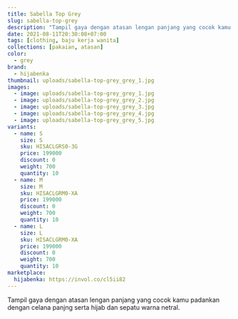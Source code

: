 ```yaml
---
title: Sabella Top Grey
slug: sabella-top-grey
description: "Tampil gaya dengan atasan lengan panjang yang cocok kamu padankan dengan celana panjng serta hijab dan sepatu warna netral."
date: 2021-08-11T20:30:08+07:00
tags: [clothing, baju kerja wanita]
collections: [pakaian, atasan]
color:
  - grey
brand:
  - hijabenka
thumbnail: uploads/sabella-top-grey_grey_1.jpg
images:
  - image: uploads/sabella-top-grey_grey_1.jpg
  - image: uploads/sabella-top-grey_grey_2.jpg
  - image: uploads/sabella-top-grey_grey_3.jpg
  - image: uploads/sabella-top-grey_grey_4.jpg
  - image: uploads/sabella-top-grey_grey_5.jpg
variants:
  - name: S
    size: S
    sku: HISACLGRS0-3G
    price: 199000
    discount: 0
    weight: 700
    quantity: 10
  - name: M
    size: M
    sku: HISACLGRM0-XA
    price: 199000
    discount: 0
    weight: 700
    quantity: 10
  - name: L
    size: L
    sku: HISACLGRM0-XA
    price: 199000
    discount: 0
    weight: 700
    quantity: 10
marketplace:
  hijabenka: https://invol.co/cl5ii82
---
```


Tampil gaya dengan atasan lengan panjang yang cocok kamu padankan dengan celana panjng serta hijab dan sepatu warna netral.
